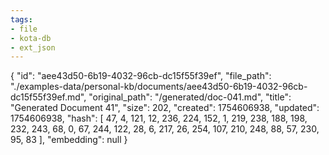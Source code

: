 ```yaml
---
tags:
- file
- kota-db
- ext_json
---
```

{
  "id": "aee43d50-6b19-4032-96cb-dc15f55f39ef",
  "file_path": "./examples-data/personal-kb/documents/aee43d50-6b19-4032-96cb-dc15f55f39ef.md",
  "original_path": "/generated/doc-041.md",
  "title": "Generated Document 41",
  "size": 202,
  "created": 1754606938,
  "updated": 1754606938,
  "hash": [
    47,
    4,
    121,
    12,
    236,
    224,
    152,
    1,
    219,
    238,
    188,
    198,
    232,
    243,
    68,
    0,
    67,
    244,
    122,
    28,
    6,
    217,
    26,
    254,
    107,
    210,
    248,
    88,
    57,
    230,
    95,
    83
  ],
  "embedding": null
}
